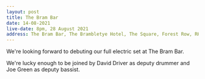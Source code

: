 ```yaml
---
layout: post
title: The Bram Bar
date: 14-08-2021
live-date: 8pm, 28 August 2021
address: The Bram Bar, The Brambletye Hotel, The Square, Forest Row, RH18 5EZ
---
```


We're looking forward to debuting our full electric set at The Bram Bar. 

We're lucky enough to be joined by David Driver as deputy drummer and Joe Green as deputy bassist.